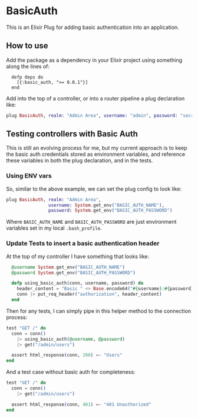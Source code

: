 # BasicAuth

This is an Elixir Plug for adding basic authentication into an application.

## How to use

Add the package as a dependency in your Elixir project using something along the lines of:
```
  defp deps do
    [{:basic_auth, ">= 0.0.1"}]
  end
```

Add into the top of a controller, or into a router pipeline a plug declaration like:
```elixir
plug BasicAuth, realm: "Admin Area", username: "admin", password: "secret"
```

## Testing controllers with Basic Auth

This is still an evolving process for me, but my current approach is to keep the basic auth credentials stored as environment variables, and reference these variables in both the plug declaration, and in the tests.

### Using ENV vars

So, similar to the above example, we can set the plug config to look like:
```elixir
plug BasicAuth, realm: "Admin Area",
                username: System.get_env("BASIC_AUTH_NAME"),
                password: System.get_env("BASIC_AUTH_PASSWORD")
```

Where `BASIC_AUTH_NAME` and `BASIC_AUTH_PASSWORD` are just environment variables set in my local `.bash_profile`.

### Update Tests to insert a basic authentication header

At the top of my controller I have something that looks like:

```elixir
  @username System.get_env("BASIC_AUTH_NAME")
  @password System.get_env("BASIC_AUTH_PASSWORD")

  defp using_basic_auth(conn, username, password) do
    header_content = "Basic " <> Base.encode64("#{username}:#{password}")
    conn |> put_req_header("authorization", header_content)
  end
```

Then for any tests, I can simply pipe in this helper method to the connection process:
```elixir
test "GET /" do
  conn = conn()
    |> using_basic_auth(@username, @password)
    |> get("/admin/users")

  assert html_response(conn, 200) =~ "Users"
end
```

And a test case without basic auth for completeness:
```elixir
test "GET /" do
  conn = conn()
    |> get("/admin/users")

  assert html_response(conn, 401) =~ "401 Unauthorized"
end
```
